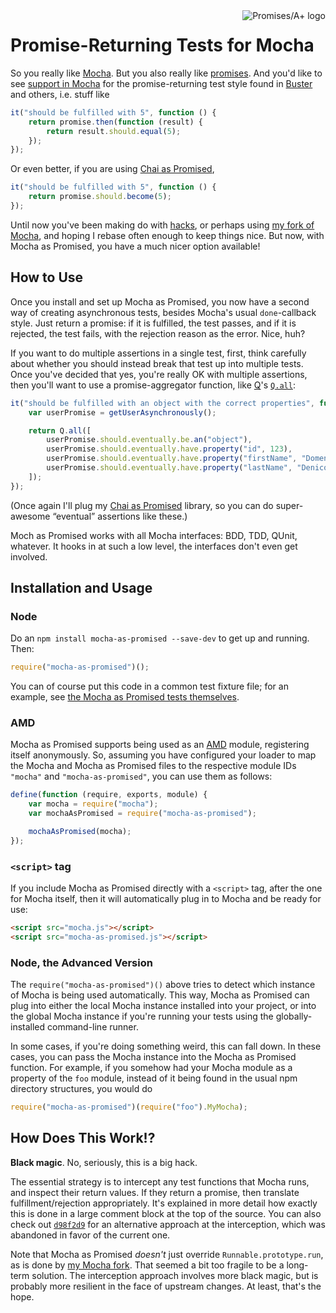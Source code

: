 <a href="http://promises-aplus.github.com/promises-spec">
    <img src="http://promises-aplus.github.com/promises-spec/assets/logo-small.png"
         align="right" alt="Promises/A+ logo" />
</a>

# Promise-Returning Tests for Mocha

So you really like [Mocha][]. But you also really like [promises][]. And you'd like to see
[support in Mocha][mocha-issue] for the promise-returning test style found in [Buster][] and others, i.e. stuff like

```js
it("should be fulfilled with 5", function () {
    return promise.then(function (result) {
        return result.should.equal(5);
    });
});
```

Or even better, if you are using [Chai as Promised][],

```js
it("should be fulfilled with 5", function () {
    return promise.should.become(5);
});
```

Until now you've been making do with [hacks][], or perhaps using [my fork of Mocha][mocha-fork], and hoping I rebase
often enough to keep things nice. But now, with Mocha as Promised, you have a much nicer option available!

## How to Use

Once you install and set up Mocha as Promised, you now have a second way of creating asynchronous tests, besides Mocha's
usual `done`-callback style. Just return a promise: if it is fulfilled, the test passes, and if it is rejected, the test
fails, with the rejection reason as the error. Nice, huh?

If you want to do multiple assertions in a single test, first, think carefully about whether you should instead break
that test up into multiple tests. Once you've decided that yes, you're really OK with multiple assertions, then you'll
want to use a promise-aggregator function, like [Q][]'s [`Q.all`][Q.all]:

```js
it("should be fulfilled with an object with the correct properties", function () {
    var userPromise = getUserAsynchronously();

    return Q.all([
        userPromise.should.eventually.be.an("object"),
        userPromise.should.eventually.have.property("id", 123),
        userPromise.should.eventually.have.property("firstName", "Domenic"),
        userPromise.should.eventually.have.property("lastName", "Denicola")
    ]);
});
```

(Once again I'll plug my [Chai as Promised][] library, so you can do super-awesome “eventual” assertions like these.)

Moch as Promised works with all Mocha interfaces: BDD, TDD, QUnit, whatever. It hooks in at such a low level, the
interfaces don't even get involved.

## Installation and Usage

### Node

Do an `npm install mocha-as-promised --save-dev` to get up and running. Then:

```javascript
require("mocha-as-promised")();
```

You can of course put this code in a common test fixture file; for an example, see
[the Mocha as Promised tests themselves][fixturedemo].

### AMD

Mocha as Promised supports being used as an [AMD][amd] module, registering itself anonymously. So, assuming you have
configured your loader to map the Mocha and Mocha as Promised files to the respective module IDs `"mocha"` and
`"mocha-as-promised"`, you can use them as follows:

```javascript
define(function (require, exports, module) {
    var mocha = require("mocha");
    var mochaAsPromised = require("mocha-as-promised");

    mochaAsPromised(mocha);
});
```

### `<script>` tag

If you include Mocha as Promised directly with a `<script>` tag, after the one for Mocha itself, then it will
automatically plug in to Mocha and be ready for use:

```html
<script src="mocha.js"></script>
<script src="mocha-as-promised.js"></script>
```

### Node, the Advanced Version

The `require("mocha-as-promised")()` above tries to detect which instance of Mocha is being used automatically. This
way, Mocha as Promised can plug into either the local Mocha instance installed into your project, or into the global
Mocha instance if you're running your tests using the globally-installed command-line runner.

In some cases, if you're doing something weird, this can fall down. In these cases, you can pass the Mocha instance into
the Mocha as Promised function. For example, if you somehow had your Mocha module as a property of the `foo` module,
instead of it being found in the usual npm directory structures, you would do

```javascript
require("mocha-as-promised")(require("foo").MyMocha);
```

## How Does This Work!?

**Black magic**. No, seriously, this is a big hack.

The essential strategy is to intercept any test functions that Mocha runs, and inspect their return values. If they
return a promise, then translate fulfillment/rejection appropriately. It's explained in more detail how exactly this is
done in a large comment block at the top of the source. You can also check out [`d98f2d9`][] for an alternative
approach at the interception, which was abandoned in favor of the current one.

Note that Mocha as Promised *doesn't* just override `Runnable.prototype.run`, as is done by [my Mocha fork][mocha-fork].
That seemed a bit too fragile to be a long-term solution. The interception approach involves more black magic, but
is probably more resilient in the face of upstream changes. At least, that's the hope.


[Mocha]: http://visionmedia.github.com/mocha/
[promises]: http://www.slideshare.net/domenicdenicola/callbacks-promises-and-coroutines-oh-my-the-evolution-of-asynchronicity-in-javascript
[Buster]: http://busterjs.org/
[mocha-issue]: https://github.com/visionmedia/mocha/pull/329
[Chai as Promised]: https://github.com/domenic/chai-as-promised/
[hacks]: https://github.com/domenic/chai-as-promised/#working-with-non-promise%E2%80%93friendly-test-runners
[mocha-fork]: https://github.com/domenic/mocha/tree/promises
[Q]: https://github.com/kriskowal/q
[Q.all]: https://github.com/kriskowal/q#combination
[fixturedemo]: https://github.com/domenic/mocha-as-promised/tree/master/test/
[grunt-mocha-test]: https://npmjs.org/package/grunt-mocha-test
[amd]: https://github.com/amdjs/amdjs-api/wiki/AMD
[`d98f2d9`]: https://github.com/domenic/mocha-as-promised/commit/d98f2d95197896cd7b948b6208cb6c1235f43eed
